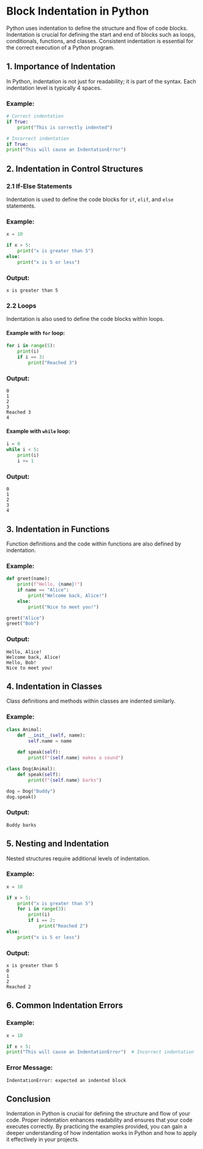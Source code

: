# Block Indentation in Python

Python uses indentation to define the structure and flow of code blocks. Indentation is crucial for defining the start and end of blocks such as loops, conditionals, functions, and classes. Consistent indentation is essential for the correct execution of a Python program.

## 1. Importance of Indentation

In Python, indentation is not just for readability; it is part of the syntax. Each indentation level is typically 4 spaces.

### Example:

```python
# Correct indentation
if True:
    print("This is correctly indented")

# Incorrect indentation
if True:
print("This will cause an IndentationError")
```

## 2. Indentation in Control Structures

### 2.1 If-Else Statements

Indentation is used to define the code blocks for `if`, `elif`, and `else` statements.

### Example:

```python
x = 10

if x > 5:
    print("x is greater than 5")
else:
    print("x is 5 or less")
```

### Output:

```
x is greater than 5
```

### 2.2 Loops

Indentation is also used to define the code blocks within loops.

#### Example with `for` loop:

```python
for i in range(5):
    print(i)
    if i == 3:
        print("Reached 3")
```

### Output:

```
0
1
2
3
Reached 3
4
```

#### Example with `while` loop:

```python
i = 0
while i < 5:
    print(i)
    i += 1
```

### Output:

```
0
1
2
3
4
```

## 3. Indentation in Functions

Function definitions and the code within functions are also defined by indentation.

### Example:

```python
def greet(name):
    print(f"Hello, {name}!")
    if name == "Alice":
        print("Welcome back, Alice!")
    else:
        print("Nice to meet you!")

greet("Alice")
greet("Bob")
```

### Output:

```
Hello, Alice!
Welcome back, Alice!
Hello, Bob!
Nice to meet you!
```

## 4. Indentation in Classes

Class definitions and methods within classes are indented similarly.

### Example:

```python
class Animal:
    def __init__(self, name):
        self.name = name
    
    def speak(self):
        print(f"{self.name} makes a sound")

class Dog(Animal):
    def speak(self):
        print(f"{self.name} barks")

dog = Dog("Buddy")
dog.speak()
```

### Output:

```
Buddy barks
```

## 5. Nesting and Indentation

Nested structures require additional levels of indentation.

### Example:

```python
x = 10

if x > 5:
    print("x is greater than 5")
    for i in range(3):
        print(i)
        if i == 2:
            print("Reached 2")
else:
    print("x is 5 or less")
```

### Output:

```
x is greater than 5
0
1
2
Reached 2
```

## 6. Common Indentation Errors

### Example:

```python
x = 10

if x > 5:
print("This will cause an IndentationError")  # Incorrect indentation
```

### Error Message:

```
IndentationError: expected an indented block
```

## Conclusion

Indentation in Python is crucial for defining the structure and flow of your code. Proper indentation enhances readability and ensures that your code executes correctly. By practicing the examples provided, you can gain a deeper understanding of how indentation works in Python and how to apply it effectively in your projects.